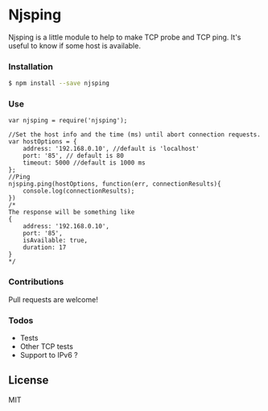 # Njsping

Njsping is a little module to help to make TCP probe and TCP ping. It's useful to know if some host is available.

### Installation

```sh
$ npm install --save njsping
```

### Use
```
var njsping = require('njsping');

//Set the host info and the time (ms) until abort connection requests.
var hostOptions = {
    address: '192.168.0.10', //default is 'localhost'
    port: '85', // default is 80
    timeout: 5000 //default is 1000 ms
};
//Ping
njsping.ping(hostOptions, function(err, connectionResults){
    console.log(connectionResults);
})
/*
The response will be something like
{
    address: '192.168.0.10',
    port: '85',
    isAvailable: true,
    duration: 17
}
*/
```

### Contributions
Pull requests are welcome!

### Todos
 - Tests
 - Other TCP tests
 - Support to IPv6 ?

License
----
MIT
